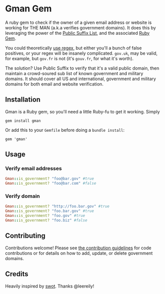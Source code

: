 # Gman Gem

A ruby gem to check if the owner of a given email address or website is working for THE MAN (a.k.a verifies government domains). It does this by leveraging the power of the [Public Suffix List](http://publicsuffix.org/), and the associated [Ruby Gem](https://github.com/weppos/publicsuffix-ruby).

You could theoretically [use regex](https://gist.github.com/benbalter/6147066), but either you'll a bunch of false positives, or your regex will be insanely complicated. `gov.uk`, may be valid, for example, but `gov.fr` is not (it's `gouv.fr`, for what it's worth).

The solution? Use Public Suffix to verify that it's a valid public domain, then maintain a crowd-soured sub list of known government and military domains. It should cover all US and international, government and military domains for both email and website verification.

## Installation

Gman is a Ruby gem, so you'll need a little Ruby-fu to get it working. Simply

`gem install gman`

Or add this to your `Gemfile` before doing a `bundle install`:

`gem 'gman'`

## Usage

### Verify email addresses

```ruby
Gman::is_government? "foo@bar.gov" #true
Gman::is_government? "foo@bar.com" #false
```
### Verify domain

```ruby
Gman::is_government? "http://foo.bar.gov" #true
Gman::is_government? "foo.bar.gov" #true
Gman::is_government? "foo.gov" #true
Gman::is_government? "foo.biz" #false
```

## Contributing

Contributions welcome! Please see [the contribution guidelines](contributing.md) for code contributions or for details on how to add, update, or delete government domains.

## Credits

Heavily inspired by [swot](https://github.com/leereilly/swot). Thanks @leereily!
